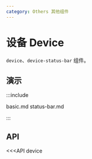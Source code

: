 ```yaml
---
category: Others 其他组件
---
```


# 设备 Device

`device`、`device-status-bar` 组件。

## 演示

:::include

basic.md status-bar.md

:::

## API

<<<API device